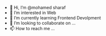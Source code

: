 - 👋 Hi, I’m @mohamed sharaf
- 👀 I’m interested in Web
- 🌱 I’m currently learning Frontend Devolpment
- 💞️ I’m looking to collaborate on ...
- 📫 How to reach me ...

<!---
Sharafkj/Sharafkj is a ✨ special ✨ repository because its `README.md` (this file) appears on your GitHub profile.
You can click the Preview link to take a look at your changes.
--->
